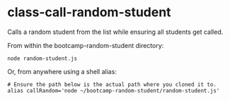 # class-call-random-student
Calls a random student from the list while ensuring all students get called.

From within the bootcamp-random-student directory:

```shell
node random-student.js
```

Or, from anywhere using a shell alias:

```shell
# Ensure the path below is the actual path where you cloned it to.
alias callRandom='node ~/bootcamp-random-student/random-student.js'
```
